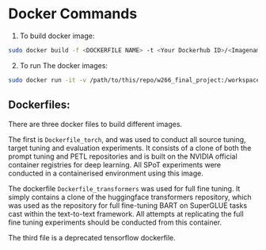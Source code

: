 # Docker Commands

1. To build docker image:
```bash
sudo docker build -f <DOCKERFILE NAME> -t <Your Dockerhub ID>/<Imagename>:<tag> .
```
2. To run The docker images:
```bash
sudo docker run -it -v /path/to/this/repo/w266_final_project:/workspace/w266_final_project -p 8888:8888 --gpus=all rbector/w266-final-project:latest
```
## Dockerfiles:

There are three docker files to build different images. 

The first is `Dockerfile_torch`, and was used to conduct all source tuning, target tuning and evaluation experiments. It consists of a clone of both the prompt tuning and PETL repositories and is built on the NVIDIA official container registries for deep learning. All SPoT experiments were conducted in a containerised environment using this image. 

The dockerfile `Dockerfile_transformers` was used for full fine tuning. It simply contains a clone of the huggingface transformers repository, which was used as the repository for full fine-tuning BART on SuperGLUE tasks cast within the text-to-text framework. All attempts at replicating the full fine tuning experiments should be conducted from this container. 


The third file is a deprecated tensorflow dockerfile. 
